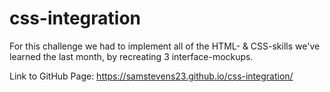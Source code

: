 # css-integration

For this challenge we had to implement all of the HTML- & CSS-skills we've learned the last month, by recreating 3 interface-mockups.

Link to GitHub Page: https://samstevens23.github.io/css-integration/
